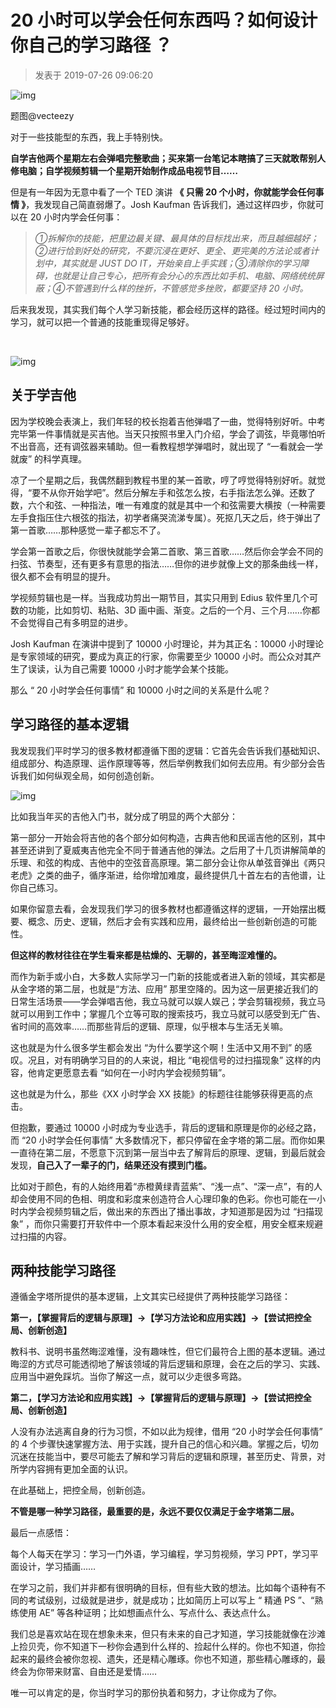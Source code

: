 # 20 小时可以学会任何东西吗？如何设计你自己的学习路径 ？

>  发表于 2019-07-26 09:06:20

![img](https://cdn.labs.topbook.cc/topbook/img/e137ca05fa79f105bd447253876018a32)

题图@vecteezy

对于一些技能型的东西，我上手特别快。

**自学吉他两个星期左右会弹唱完整歌曲；买来第一台笔记本瞎搞了三天就敢帮别人修电脑；自学视频剪辑一个星期开始制作成品电视节目……**

但是有一年因为无意中看了一个 TED 演讲 **《 只需 20 个小时，你就能学会任何事情 》**，我发现自己简直弱爆了。Josh Kaufman 告诉我们，通过这样四步，你就可以在 20 小时内学会任何事：

> *①拆解你的技能，把里边最关键、最具体的目标找出来，而且越细越好；②进行恰到好处的研究，不要沉浸在更好、更全、更完美的方法论或者计划中，其实就是 JUST DO IT，开始亲自上手实践；③清除你的学习障碍，也就是让自己专心，把所有会分心的东西比如手机、电脑、网络统统屏蔽；④不管遇到什么样的挫折，不管感觉多挫败，都要坚持 20 小时。*

后来我发现，其实我们每个人学习新技能，都会经历这样的路径。经过短时间内的学习，就可以把一个普通的技能重现得足够好。

​    

![img](https://cdn.labs.topbook.cc/topbook/img/eb3fd48a7ff6927071f98166ed7706428)

 

## **关于学吉他**

因为学校晚会表演上，我们年轻的校长抱着吉他弹唱了一曲，觉得特别好听。中考完毕第一件事情就是买吉他。当天只按照书里入门介绍，学会了调弦，毕竟哪怕听不出音高，还有调弦器来辅助。但一看教程想学弹唱时，就出现了 “一看就会一学就废” 的科学真理。

凉了一个星期之后，我偶然翻到教程书里的某一首歌，哼了哼觉得特别好听。就觉得，“要不从你开始学吧”。然后分解左手和弦怎么按，右手指法怎么弹。还数了数，六个和弦、一种指法，唯一有难度的就是其中一个和弦需要大横按（一种需要左手食指压住六根弦的指法，初学者痛哭流涕专属）。死抠几天之后，终于弹出了第一首歌……那种感觉一辈子都忘不了。

学会第一首歌之后，你很快就能学会第二首歌、第三首歌……然后你会学会不同的扫弦、节奏型，还有更多有意思的指法……但你的进步就像上文的那条曲线一样，很久都不会有明显的提升。

学视频剪辑也是一样。当我成功剪出一期节目，其实只用到 Edius 软件里几个可数的功能，比如剪切、粘贴、3D 画中画、渐变。之后的一个月、三个月……你都不会觉得自己有多明显的进步。

 

Josh Kaufman 在演讲中提到了 10000 小时理论，并为其正名：10000 小时理论是专家领域的研究，要成为真正的行家，你需要至少 10000 小时。而公众对其产生了误读，认为自己需要 10000 小时才能学会某个技能。

那么 “ 20 小时学会任何事情” 和 10000 小时之间的关系是什么呢？

 

## **学习路径的基本逻辑**

我发现我们平时学习的很多教材都遵循下图的逻辑：它首先会告诉我们基础知识、组成部分、构造原理、运作原理等等，然后举例教我们如何去应用。有少部分会告诉我们如何纵观全局，如何创造创新。   

![img](https://cdn.labs.topbook.cc/topbook/img/e28e36da25412ecb158f725405e7b18c1)

比如我当年买的吉他入门书，就分成了明显的两个大部分：

第一部分一开始会将吉他的各个部分如何构造，古典吉他和民谣吉他的区别，其中甚至还讲到了夏威夷吉他完全不同于普通吉他的弹法。之后用了十几页讲解简单的乐理、和弦的构成、吉他中的空弦音高原理。第二部分会让你从单弦音弹出《两只老虎》之类的曲子，循序渐进，给你增加难度，最终提供几十首左右的吉他谱，让你自己练习。

如果你留意去看，会发现我们学习的很多教材也都遵循这样的逻辑，一开始摆出概要、概念、历史、逻辑，然后才会有实践和应用，最终给出一些创新创造的可能性。

**但这样的教材往往在学生看来都是枯燥的、无聊的，甚至晦涩难懂的。**

而作为新手或小白，大多数人实际学习一门新的技能或者进入新的领域，其实都是从金字塔的第二层，也就是“方法、应用” 那里空降的。因为这一层更接近我们的日常生活场景——学会弹唱吉他，我立马就可以娱人娱己；学会剪辑视频，我立马就可以用到工作中；掌握几个立等可取的搜索技巧，我立马就可以感受到无广告、省时间的高效率……而那些背后的逻辑、原理，似乎根本与生活无关嘛。

这也就是为什么很多学生都会发出 “为什么要学这个啊！生活中又用不到” 的感叹。况且，对有明确学习目的的人来说，相比 “电视信号的过扫描现象” 这样的内容，他肯定更愿意去看 “如何在一小时内学会视频剪辑”。

这也就是为什么，那些《XX 小时学会 XX 技能》的标题往往能够获得更高的点击。

但抱歉，要通过 10000 小时成为专业选手，背后的逻辑和原理是你的必经之路，而 “20 小时学会任何事情” 大多数情况下，都只停留在金字塔的第二层。而你如果一直待在第二层，不愿意下沉到第一层当中去了解背后的原理、逻辑，到最后就会发现，**自己入了一辈子的门，结果还没有摸到门槛。**

比如对于颜色，有的人始终用着“赤橙黄绿青蓝紫”、“浅一点”、“深一点”，有的人却会使用不同的色相、明度和彩度来创造符合人心理印象的色彩。你也可能在一小时内学会视频剪辑之后，做出来的东西出了播出事故，才知道那是因为过 “扫描现象” ，而你只需要打开软件中一个原本看起来没什么用的安全框，用安全框来规避过扫描的内容。 

 

## **两种技能学习路径**

遵循金字塔所提供的基本逻辑，上文其实已经提供了两种技能学习路径：

**第一，【掌握背后的逻辑与原理】→【学习方法论和应用实践】→【尝试把控全局、创新创造】**

教科书、说明书虽然晦涩难懂，没有趣味性，但它们最符合上图的基本逻辑。通过晦涩的方式尽可能透彻地了解该领域的背后逻辑和原理，会在之后的学习、实践、应用当中避免踩坑。当你了解这一点，就可以少走很多弯路。

**第二，【学习方法论和应用实践】→【掌握背后的逻辑与原理】→【尝试把控全局、创新创造】**

人没有办法逃离自身的行为习惯，不如以此为规律，借用 “20 小时学会任何事情” 的 4 个步骤快速掌握方法、用于实践，提升自己的信心和兴趣。掌握之后，切勿沉迷在技能当中，要尽可能去了解和学习背后的逻辑和原理，甚至历史、背景，对所学内容拥有更加全面的认识。

在此基础上，把控全局，创新创造。

**不管是哪一种学习路径，最重要的是，永远不要仅仅满足于金字塔第二层。**
 

最后一点感悟：

每个人每天在学习：学习一门外语，学习编程，学习剪视频，学习 PPT，学习平面设计，学习插画……

在学习之前，我们并非都有很明确的目标，但有些大致的想法。比如每个语种有不同的考试级别，过级就是进步，就是成功；比如简历上可以写上 “ 精通 PS ”、“熟练使用 AE” 等各种证明；比如想画点什么、写点什么、表达点什么。

我们总是喜欢站在现在想象未来，但只有未来的自己才知道，学习技能就像在沙滩上捡贝壳，你不知道下一秒你会遇到什么样的、捡起什么样的。你也不知道，你捡起来的最终会被你忽视、遗失，还是精心雕琢。你也不知道，那些精心雕琢的，最终会为你带来财富、自由还是爱情……

唯一可以肯定的是，你当时学习的那份执着和努力，才让你成为了你。